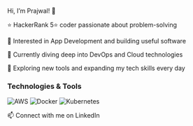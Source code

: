 Hi, I’m Prajwal! 👋

⭐ HackerRank 5⭐ coder passionate about problem-solving

👀 Interested in App Development and building useful software

🌱 Currently diving deep into DevOps and Cloud technologies


💞️ Exploring new tools and expanding my tech skills every day






### Technologies & Tools

![AWS](https://img.shields.io/badge/AWS-232F3E?style=for-the-badge&logo=amazon-aws&logoColor=white)
![Docker](https://img.shields.io/badge/Docker-2496ED?style=for-the-badge&logo=docker&logoColor=white)
![Kubernetes](https://img.shields.io/badge/Kubernetes-326CE5?style=for-the-badge&logo=kubernetes&logoColor=white)

📫 Connect with me on LinkedIn
